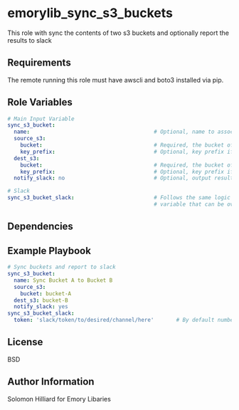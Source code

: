 emorylib_sync_s3_buckets
=========

This role with sync the contents of two s3 buckets and optionally report the results to slack

Requirements
------------

The remote running this role must have awscli and boto3 installed via pip.

Role Variables
--------------

```yaml
# Main Input Variable
sync_s3_bucket:
  name:                                       # Optional, name to associate job with; this will be used when reporting to slack
  source_s3:
    bucket:                                   # Required, the bucket of the s3 to be synced from
    key_prefix:                               # Optional, key prefix if syncing a specific folder is desired
  dest_s3:
    bucket:                                   # Required, the bucket of the s3 to be synced to
    key_prefix:                               # Optional, key prefix if syncing to a specific folder is desired
  notify_slack: no                            # Optional, output results of job to slack, requires the sync_s3_bucket_slack variable to be set

# Slack
sync_s3_bucket_slack:                         # Follows the same logic as the ansible slack module. Only requirement is the token. There is a default sync_s3_bucket_slack_attachments
                                              # variable that can be overriden by sync_s3_bucket_slack.attachments if desired
```

Dependencies
------------


Example Playbook
----------------

```yaml
# Sync buckets and report to slack
sync_s3_bucket:
  name: Sync Bucket A to Bucket B
  source_s3:
    bucket: bucket-A
  dest_s3: bucket-B
  notify_slack: yes
sync_s3_bucket_slack:
  token: 'slack/token/to/desired/channel/here'       # By default number of objects and estimated size of sync are displayed in report
```
License
-------

BSD

Author Information
------------------

Solomon Hilliard for Emory Libaries